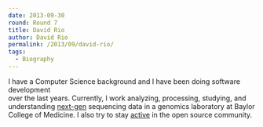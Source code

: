 ```yaml
---
date: 2013-09-30
round: Round 7
title: David Rio
author: David Rio
permalink: /2013/09/david-rio/
tags:
  - Biography
---
```

I have a Computer Science background and I have been doing software development  
over the last years. Currently, I work analyzing, processing, studying, and  
understanding [next-gen][1] sequencing data in a genomics laboratory at Baylor  
College of Medicine. I also try to stay [active][2] in the open source community.

 [1]: http://en.wikipedia.org/wiki/DNA_sequencing "next-gen"
 [2]: http://github.com/drio "source"
